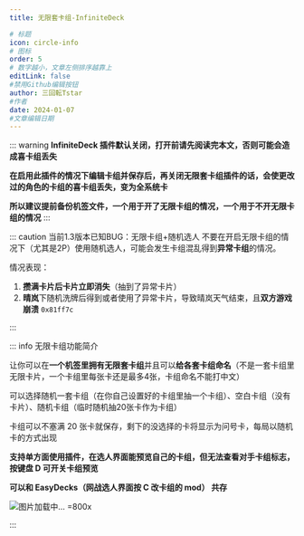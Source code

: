 ```yaml
---
title: 无限套卡组-InfiniteDeck

# 标题
icon: circle-info
# 图标
order: 5
# 数字越小，文章左侧排序越靠上
editLink: false
#禁用Github编辑按钮
author: 三回転Tstar
#作者
date: 2024-01-07
#文章编辑日期
---
```

::: warning 
**InfiniteDeck 插件默认关闭，打开前请先阅读完本文，否则可能会造成喜卡组丢失**

**在启用此插件的情况下编辑卡组并保存后，再关闭无限套卡组插件的话，会使更改过的角色的卡组的喜卡组丢失，变为全系统卡**

**所以建议提前备份机签文件，一个用于开了无限卡组的情况，一个用于不开无限卡组的情况**
:::

::: caution 当前1.3版本已知BUG：无限卡组+随机选人
不要在开启无限卡组的情况下（尤其是2P）使用随机选人，可能会发生卡组混乱得到**异常卡组**的情况。

情况表现：
1. **攒满卡片后卡片立即消失**（抽到了异常卡片）
2. **晴岚**下随机洗牌后得到或者使用了异常卡片，导致晴岚天气结束，且**双方游戏崩溃** `0x81ff7c`


:::

::: info 无限卡组功能简介

让你可以在**一个机签里拥有无限套卡组**并且可以**给各套卡组命名**（不是一套卡组里无限卡片，一个卡组里每张卡还是最多4张，卡组命名不能打中文）

可以选择随机一套卡组（在你自己设置好的卡组里抽一个卡组）、空白卡组（没有卡片）、随机卡组（临时随机抽20张卡作为卡组）

卡组可以不塞满 20 张卡就保存，剩下的没选择的卡将显示为问号卡，每局以随机卡的方式出现

**支持单方面使用插件，在选人界面能预览自己的卡组，但无法查看对手卡组标志，按键盘 D 可开关卡组预览**

**可以和 EasyDecks（网战选人界面按 C 改卡组的 mod） 共存**

![图片加载中... =800x](https://bu.dusays.com/2024/10/26/671ca706ac41d.webp "效果如图：给卡组命名，预览卡组")

:::




